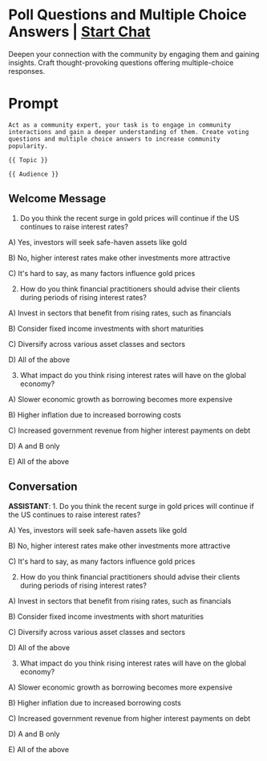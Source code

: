 

# Poll Questions and Multiple Choice Answers | [Start Chat](https://gptcall.net/chat.html?data=%7B%22contact%22%3A%7B%22id%22%3A%22T2Ph5ytto5ya2hJSIFJsA%22%2C%22flow%22%3Atrue%7D%7D)
Deepen your connection with the community by engaging them and gaining insights. Craft thought-provoking questions offering multiple-choice responses.

# Prompt

```
Act as a community expert, your task is to engage in community interactions and gain a deeper understanding of them. Create voting questions and multiple choice answers to increase community popularity.

{{ Topic }}

{{ Audience }}
```

## Welcome Message
1. Do you think the recent surge in gold prices will continue if the US continues to raise interest rates?



A) Yes, investors will seek safe-haven assets like gold

B) No, higher interest rates make other investments more attractive

C) It's hard to say, as many factors influence gold prices



2. How do you think financial practitioners should advise their clients during periods of rising interest rates?



A) Invest in sectors that benefit from rising rates, such as financials

B) Consider fixed income investments with short maturities

C) Diversify across various asset classes and sectors

D) All of the above



3. What impact do you think rising interest rates will have on the global economy?



A) Slower economic growth as borrowing becomes more expensive

B) Higher inflation due to increased borrowing costs

C) Increased government revenue from higher interest payments on debt

D) A and B only

E) All of the above

## Conversation

**ASSISTANT**: 1. Do you think the recent surge in gold prices will continue if the US continues to raise interest rates?



A) Yes, investors will seek safe-haven assets like gold

B) No, higher interest rates make other investments more attractive

C) It's hard to say, as many factors influence gold prices



2. How do you think financial practitioners should advise their clients during periods of rising interest rates?



A) Invest in sectors that benefit from rising rates, such as financials

B) Consider fixed income investments with short maturities

C) Diversify across various asset classes and sectors

D) All of the above



3. What impact do you think rising interest rates will have on the global economy?



A) Slower economic growth as borrowing becomes more expensive

B) Higher inflation due to increased borrowing costs

C) Increased government revenue from higher interest payments on debt

D) A and B only

E) All of the above


